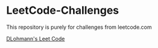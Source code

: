 # LeetCode-Challenges
This repository is purely for challenges from leetcode.com

<a href=https://leetcode.com/DLohmann/>DLohmann's Leet Code</a>
